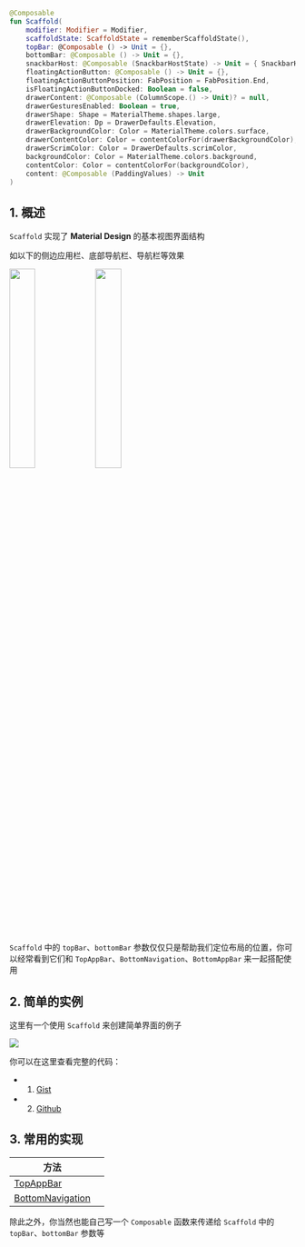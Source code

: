 ```kotlin
@Composable
fun Scaffold(
    modifier: Modifier = Modifier,
    scaffoldState: ScaffoldState = rememberScaffoldState(),
    topBar: @Composable () -> Unit = {},
    bottomBar: @Composable () -> Unit = {},
    snackbarHost: @Composable (SnackbarHostState) -> Unit = { SnackbarHost(it) },
    floatingActionButton: @Composable () -> Unit = {},
    floatingActionButtonPosition: FabPosition = FabPosition.End,
    isFloatingActionButtonDocked: Boolean = false,
    drawerContent: @Composable (ColumnScope.() -> Unit)? = null,
    drawerGesturesEnabled: Boolean = true,
    drawerShape: Shape = MaterialTheme.shapes.large,
    drawerElevation: Dp = DrawerDefaults.Elevation,
    drawerBackgroundColor: Color = MaterialTheme.colors.surface,
    drawerContentColor: Color = contentColorFor(drawerBackgroundColor),
    drawerScrimColor: Color = DrawerDefaults.scrimColor,
    backgroundColor: Color = MaterialTheme.colors.background,
    contentColor: Color = contentColorFor(backgroundColor),
    content: @Composable (PaddingValues) -> Unit
)
```



## 1. 概述

`Scaffold` 实现了 **Material Design** 的基本视图界面结构

如以下的侧边应用栏、底部导航栏、导航栏等效果


<img src = "{{config.assets}}/layout/scaffold/demo.png" width = "30%" height = "30%"/><img src = "{{config.assets}}/layout/scaffold/demo2.png" width = "30%" height = "30%"/>


`Scaffold` 中的 `topBar`、`bottomBar` 参数仅仅只是帮助我们定位布局的位置，你可以经常看到它们和 `TopAppBar`、`BottomNavigation`、`BottomAppBar` 来一起搭配使用


## 2. 简单的实例

这里有一个使用 `Scaffold` 来创建简单界面的例子

<img src = "{{config.assets}}/layout/scaffold/demo.gif">

你可以在这里查看完整的代码：

* 1. [Gist](https://gist.github.com/Nthily/c6c291422b06543d2afa3eb795a2d2a4)
* 2. [Github]({{config.repo_url}}/blob/main/docs/code/layout/scaffold/scaffold.kt)

## 3. 常用的实现

|方法||
|----|---|
|[TopAppBar](../../elements/topappbar/)||
|[BottomNavigation](bottomnavigation.md)||

除此之外，你当然也能自己写一个 `Composable` 函数来传递给 `Scaffold` 中的 `topBar`、`bottomBar` 参数等